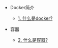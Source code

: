* Docker简介
    * [1. 什么是docker?](/docs/big-data&cloud/docker/1.md)
    
* 容器
    * [2. 什么是容器?](/docs/big-data&cloud/docker/2.md)